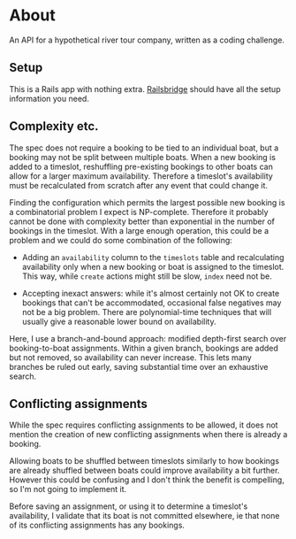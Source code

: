# About

An API for a hypothetical river tour company, written as a coding challenge.

## Setup

This is a Rails app with nothing extra. [Railsbridge](http://docs.railsbridge.org/installfest/) should have all the setup information you need.

## Complexity etc.

The spec does not require a booking to be tied to an individual boat, but a booking may not be split between multiple boats. When a new booking is added to a timeslot, reshuffling pre-existing bookings to other boats can allow for a larger maximum availability. Therefore a timeslot's availability must be recalculated from scratch after any event that could change it.

Finding the configuration which permits the largest possible new booking is a combinatorial problem I expect is NP-complete. Therefore it probably cannot be done with complexity better than exponential in the number of bookings in the timeslot. With a large enough operation, this could be a problem and we could do some combination of the following:

* Adding an `availability` column to the `timeslots` table and recalculating availability only when a new booking or boat is assigned to the timeslot. This way, while `create` actions might still be slow, `index` need not be.

* Accepting inexact answers: while it's almost certainly not OK to create bookings that can't be accommodated, occasional false negatives may not be a big problem. There are polynomial-time techniques that will usually give a reasonable lower bound on availability.

Here, I use a branch-and-bound approach: modified depth-first search over booking-to-boat assignments. Within a given branch, bookings are added but not removed, so availability can never increase. This lets many branches be ruled out early, saving substantial time over an exhaustive search.

## Conflicting assignments

While the spec requires conflicting assignments to be allowed, it does not mention the creation of new conflicting assignments when there is already a booking.

Allowing boats to be shuffled between timeslots similarly to how bookings are already shuffled between boats could improve availability a bit further. However this could be confusing and I don't think the benefit is compelling, so I'm not going to implement it.

Before saving an assignment, or using it to determine a timeslot's availability, I validate that its boat is not committed elsewhere, ie that none of its conflicting assignments has any bookings.
